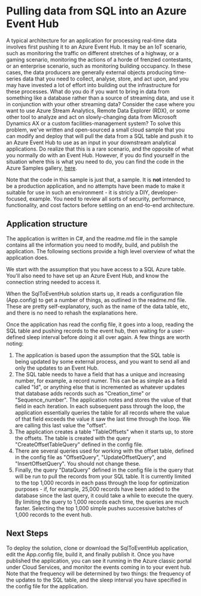 <properties
   pageTitle="Pulling SQL data into Azure Event Hubs | Microsoft Azure"
   description="Overview of the Event Hubs import from SQL sample"
   services="event-hubs"
   documentationCenter="na"
   authors="spyrossak"
   manager="timlt"
   editor=""/>

<tags 
   ms.service="event-hubs"
   ms.devlang="na"
   ms.topic="article"
   ms.tgt_pltfrm="na"
   ms.workload="na"
   ms.date="02/26/2016"
   ms.author="spyros;spyrossak" />

# Pulling data from SQL into an Azure Event Hub

A typical architecture for an application for processing real-time data involves 
first pushing it to an Azure Event Hub. It may be an IoT scenario, such as 
monitoring the traffic on different stretches of a highway, or a gaming scenario, monitoring 
the actions of a horde of frenzied contestants, or an enterprise scenario, such as
monitoring building occupancy. In these cases, the data producers are generally external 
objects producing time-series data that you need to collect, analyse, store, and act upon, 
and you may have invested a lot of effort into building out the infrastructure for these
processes. What do you do if you want to bring in data from something like a database rather
than a source of streaming data, and use it in conjunction with your other streaming data? 
Consider the case where you want to use Azure Stream Analytics, Remote Data Explorer (RDX), or 
some other tool to analyze and act on slowly-changing data from Microsoft Dynamics AX or a 
custom facilities-management system? To solve this problem, we've written and open-sourced a small cloud 
sample that you can modify and deploy that will pull the data from a SQL table and push it
to an Azure Event Hub to use as an input in your downstream analytical applications. Do realize that this is a 
rare scenario, and the opposite of what you normally do with an Event Hub. However, if you 
do find yourself in the situation where this is what you need to do, you can find the code in the Azure
Samples gallery, [here](https://github.com/Azure-Samples/event-hubs-dotnet-import-from-sql).  

Note that the code in this sample is just that, a sample. It is **not** intended to be a production application, and no attempts have been made to make it suitable for use
in such an environment - it is stricly a DIY, developer-focused, example. 
You need to review all sorts of security, performance, functionality, and cost factors before settling on 
an end-to-end architecture.

## Application structure

The application is written in C#, and the readme.md file in the sample contains all the information you need to
modify, build, and publish the application. The following sections provide a high level overview of what the 
application does.

We start with the assumption that you have access to a SQL Azure table. You'll also need to have set
up an Azure Event Hub, and know the connection string needed to access it.

When the SqlToEventHub solution starts up, it reads a configuration file (App.config) 
to get a number of things, as outlined in the readme.md file. These are pretty self-explanatory,
such as the name of the data table, etc, and there is no need to rehash the explanations
here. 

Once the application has read the config file, it goes into a loop, reading the SQL table and 
pushing records to the event hub, then waiting for a user-defined sleep interval before doing it 
all over again. A few things are worth noting:

1. The application is based upon the assumption that the SQL table is being updated by some
external process, and you want to send all and only the updates to an Event Hub.
2. The SQL table needs to have a field that has a unique and increasing number, for example,
a record numer. This can be as simple as a field called "Id", or anything else that is 
incremented as whatever updates that database adds records such as "Creation_time" or "Sequence_number". The application notes and stores
the value of that field in each iteration. In each subsequent pass through the loop, the
application essentially queries the table for all records where the value of that field exceeds
the value it saw the last time through the loop. We are calling this last value the "offset".
3. The application creates a table "TableOffsets" when it starts up, to store the offsets. The
table is created with the query "CreateOffsetTableQuery" defined in the config file. 
4. There are several queries used for working with the offset table, defined in the config
file as "OffsetQuery", "UpdateOffsetQuery", and "InsertOffsetQuery". You should not change these.
5. Finally, the query "DataQuery" defined in the config file is the query that will be run to
pull the records from your SQL table. It is currently limited to the top 1,000 records in each pass
through the loop for optimization purposes - if, for example, 25,000 records have been added
to the database since the last query, it could take a while to execute the query. By limiting
the query to 1,000 records each time, the queries are much faster. Selecting 
the top 1,000 simple pushes successive batches of 1,000 records to the event hub.    

## Next Steps

To deploy the solution, clone or download the SqlToEventHub 
application, edit the App.config file, build it, and finally publish it. Once you have published the application, 
you can see it running in the Azure classic portal under Cloud Services, and monitor the events
coming in to your event hub. Note that the frequency will be determined by two things: the
frequency of the updates to the SQL table, and the sleep interval you have specified in the
config file for the application.